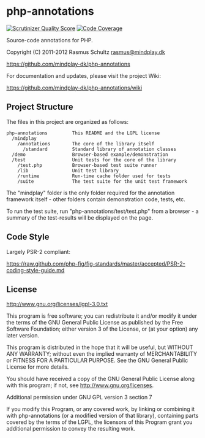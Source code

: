 # php-annotations
[![Scrutinizer Quality Score](https://scrutinizer-ci.com/g/php-annotations/php-annotations/badges/quality-score.png?s=41628593655dae3740c3a64f172438430ee26b84)](https://scrutinizer-ci.com/g/php-annotations/php-annotations/)
[![Code Coverage](https://scrutinizer-ci.com/g/php-annotations/php-annotations/badges/coverage.png?s=dbea8860e011cdb7b5352b48c25259ca950fe2c6)](https://scrutinizer-ci.com/g/php-annotations/php-annotations/)

Source-code annotations for PHP.

Copyright (C) 2011-2012 Rasmus Schultz <rasmus@mindplay.dk>

https://github.com/mindplay-dk/php-annotations

For documentation and updates, please visit the project Wiki:

https://github.com/mindplay-dk/php-annotations/wiki


## Project Structure

The files in this project are organized as follows:

```
php-annotations         This README and the LGPL license
  /mindplay
    /annotations        The core of the library itself
      /standard         Standard library of annotation classes
  /demo                 Browser-based example/demonstration
  /test                 Unit tests for the core of the library
    /test.php           Browser-based test suite runner
    /lib                Unit test library
    /runtime            Run-time cache folder used for tests
    /suite              The test suite for the unit test framework
```

The "mindplay" folder is the only folder required for the annotation
framework itself - other folders contain demonstration code, tests, etc.

To run the test suite, run "php-annotations/test/test.php" from a
browser - a summary of the test-results will be displayed on the page.


## Code Style

Largely PSR-2 compliant:

https://raw.github.com/php-fig/fig-standards/master/accepted/PSR-2-coding-style-guide.md


## License

http://www.gnu.org/licenses/lgpl-3.0.txt

This program is free software; you can redistribute it and/or
modify it under the terms of the GNU General Public License as
published by the Free Software Foundation; either version 3 of
the License, or (at your option) any later version.

This program is distributed in the hope that it will be useful,
but WITHOUT ANY WARRANTY; without even the implied warranty of
MERCHANTABILITY or FITNESS FOR A PARTICULAR PURPOSE.
See the GNU General Public License for more details.

You should have received a copy of the GNU General Public License
along with this program; if not, see <http://www.gnu.org/licenses>.

Additional permission under GNU GPL version 3 section 7

If you modify this Program, or any covered work, by linking or
combining it with php-annotations (or a modified version of that
library), containing parts covered by the terms of the LGPL, the
licensors of this Program grant you additional permission to convey
the resulting work.
